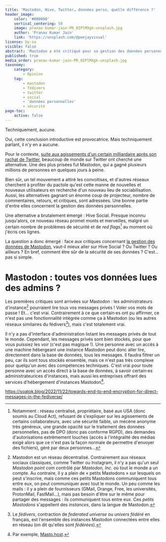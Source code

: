 ```yaml
---
title: 'Mastodon, Hive, Twitter… données perso, quelle différence ?'
header_image:
    color: '#000000'
    vertical_centering: 50
    image: pranav-kumar-jain-PR_0IPlMXgk-unsplash.jpg
    author: 'Pranav Kumar Jain'
    link: 'https://unsplash.com/@peejayvisual'
license: by-sa
visible: false
abstract: 'Mastodon a été critiqué pour sa gestion des données personnelles, et Hive, un nouveau réseau social, a débarqué comme une fleur en promettant monts et merveilles. Qu''en est-il vraiment ?'
published: true
media_order: pranav-kumar-jain-PR_0IPlMXgk-unsplash.jpg
taxonomy:
    category:
        - Opinion
    tag:
        - mastodon
        - fédivers
        - twitter
        - social
        - 'données personnelles'
        - sécurité
page-toc:
    active: false
---
```


Techniquement, aucune.

Oui, cette conclusion introductive est provocatrice. Mais techniquement parlant, il n'y en a aucune.

Pour le contexte, [suite aux agissements d'un certain milliardaire après son rachat de Twitter](https://twitterisgoinggreat.com), beaucoup de monde sur Twitter ont cherché une alternative. Une des plus prisées fut Mastodon, qui a gagné plusieurs millions de personnes en quelques jours à peine.

Bien sûr, un tel mouvement a attiré les convoitises, et d'autres réseaux cherchent à profiter du pactole qu'est cette manne de nouvelles et nouveaux utilisateurs en recherche d'un nouveau lieu de sociabilisation. Aussi, les alternatives gagnant un énorme coup de projecteur, nombre de commentaires, retours, et critiques, sont adressées. Une bonne partie d'entre elles concernent la gestion des données personnelles.

Une alternative a brutalement émergé : Hive Social. Presque inconnu jusqu'alors, ce nouveau réseau promet monts et merveilles, malgré un certain nombre de problèmes de sécurité et de _red flags_[^hive-red] au moment où j'écris ces lignes.

[^hive-red]: Notamment : réseau centralisé, propriétaire, basé aux USA (donc soumis au Cloud Act), refusant de s'expliquer sur les agissements de certains collaborateurs, avec une sécurité faible, un mécène anonyme très généreux, une grande opacité sur le traitement des données personnelles, pas de DPO (donc pas conforme RGPD), des demandes d'autorisations extrêmement louches (accès à l'intégralité des médias exigé alors que ce n'est pas la façon normale de permettre d'envoyer des fichiers), géré par deux personnes…

La question a donc émergé : face aux critiques concernant [la gestion des données de Mastodon](https://social.imirhil.fr/@aeris/109316559706610326), vaut-il mieux aller sur Hive Social ? Ou Twitter ? Ou ailleurs ? En bref, comment être sûr de la sécurité de ses données ? C'est… pas si simple.

# Mastodon : toutes vos données lues des admins ?

Les premières critiques sont arrivées sur Mastodon : les administrateurs d'instance[^instance] pourraient lire tous vos messages privés ! Voler vos mots de passe ! Et… c'est vrai. Contrairement à ce que certain·es ont pu affirmer, ce n'est pas une fonctionnalité intégrée comme ça à Mastodon (ou les autres réseaux similaires du fédivers[^fédi]), mais c'est totalement vrai.

[^instance]: Mastodon est un réseau décentralisé. Contrairement aux réseaux sociaux classiques, comme Twitter ou Instagram, il n'y a pas qu'un seul _Mastodon point com_ contrôlé par _Mastodon, Inc._ où tout le monde a un compte. Au contraire, il y a plein de « petits Mastodons » sur lesquels on peut s'inscrire, mais comme ces petits Mastodons communiquent tous entre eux, on peut communiquer avec tout le monde. Un peu comme les mails : il y a plein de fournisseurs (GMail, Orange, Free, les universités, ProtonMail, FastMail…), mais pas besoin d'être sur le même pour partager des messages : ils communiquent tous entre eux. Ces _petits Mastodons_ s'appellent des _instances_, dans la langue de Mastodon.

[^fédi]: Le _fédivers_, contraction de _federated universe_ ou _univers fédéré_ en français, est l'ensemble des instances Mastodon connectées entre elles en réseau (on dit qu'elles sont _fédérées_).

Il n'y a pas d'interface d'administration listant les messages privés de tout le monde. Cependant, les messages privés sont bien stockés, pour que vous puissiez les voir (c'est pas magique !). Une personne avec un accès à une machine hébergeant une instance Mastodon peut donc aller lire, directement dans la base de données, tous les messages. Il faudra filtrer un peu, car ils sont tous stockés ensemble, mais ce n'est pas très complexe pour quelqu'un avec des compétences techniques. C'est vrai pour toute personne avec un accès direct à la base de données, à savoir certain·es administrateurices d'instances, mais aussi les entreprises offrant des services d'hébergement d'instances Mastodon[^masto-host].

[^masto-host]: Par exemple, [Masto.host](https://masto.host).

https://soatok.blog/2022/11/22/towards-end-to-end-encryption-for-direct-messages-in-the-fediverse/